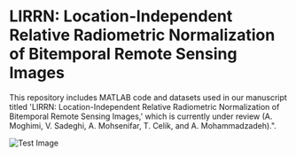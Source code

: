# LIRRN: Location-Independent Relative Radiometric Normalization of Bitemporal Remote Sensing Images

This repository includes MATLAB code and datasets used in our manuscript titled 'LIRRN: Location-Independent Relative Radiometric Normalization of Bitemporal Remote Sensing Images,' which is currently under review (A. Moghimi, V. Sadeghi, A. Mohsenifar, T. Celik, and A. Mohammadzadeh).".

![Test Image](https://github.com/ArminMoghimi/LRRN/blob/main/Screenshot%202024-02-23%20225525.jpg)
